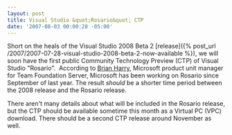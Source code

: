 ```yaml
---
layout: post
title: Visual Studio &quot;Rosario&quot; CTP
date: '2007-08-03 00:00:28 -05:00'
---
```


Short on the heals of the Visual Studio 2008 Beta 2 [release]({% post_url /2007/2007-07-28-visual-studio-2008-beta-2-now-available %}), we will soon have the first public Community Technology Preview (CTP) of Visual Studio "Rosario".  According to [Brian Harry](http://blogs.msdn.com/bharry/), Microsoft product unit manager for Team Foundation Server, Microsoft has been working on Rosario since September of last year. The result *should* be a shorter time period between the 2008 release and the Rosario release.

There aren't many details about what will be included in the Rosario release, but the CTP should be available sometime this month as a Virtual PC (VPC) download. There should be a second CTP release around November as well.
